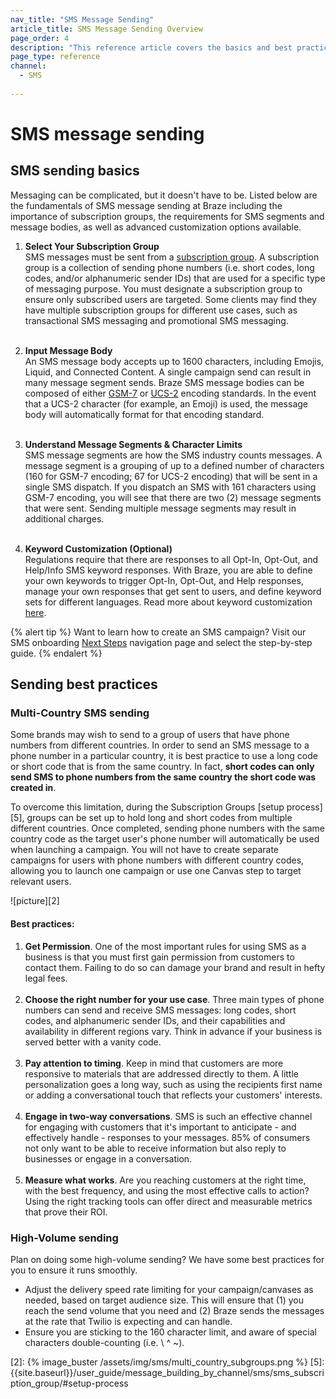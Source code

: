```yaml
---
nav_title: "SMS Message Sending"
article_title: SMS Message Sending Overview
page_order: 4
description: "This reference article covers the basics and best practices of SMS sending."
page_type: reference
channel:
  - SMS
  
---
```


# SMS message sending

## SMS sending basics

Messaging can be complicated, but it doesn't have to be. Listed below are the fundamentals of SMS message sending at Braze including the importance of subscription groups, the requirements for SMS segments and message bodies, as well as advanced customization options available.

1. __Select Your Subscription Group__<br>
SMS messages must be sent from a [subscription group]({{site.baseurl}}/user_guide/onboarding_with_braze/sms_setup/sms_subscription_groups/). A subscription group is a collection of sending phone numbers (i.e. short codes, long codes, and/or alphanumeric sender IDs) that are used for a specific type of messaging purpose. You must designate a subscription group to ensure only subscribed users are targeted. Some clients may find they have multiple subscription groups for different use cases, such as transactional SMS messaging and promotional SMS messaging.<br><br>

2. __Input Message Body__<br>
An SMS message body accepts up to 1600 characters, including Emojis, Liquid, and Connected Content. A single campaign send can result in many message segment sends. Braze SMS message bodies can be composed of either [GSM-7](https://en.wikipedia.org/wiki/GSM_03.38) or [UCS-2](https://en.wikipedia.org/wiki/Universal_Coded_Character_Set) encoding standards. In the event that a UCS-2 character (for example, an Emoji) is used, the message body will automatically format for that encoding standard.<br><br> 

3. __Understand Message Segments & Character Limits__<br>
SMS message segments are how the SMS industry counts messages. A message segment is a grouping of up to a defined number of characters (160 for GSM-7 encoding; 67 for UCS-2 encoding) that will be sent in a single SMS dispatch. If you dispatch an SMS with 161 characters using GSM-7 encoding, you will see that there are two (2) message segments that were sent. Sending multiple message segments may result in additional charges.<br><br>

4. __Keyword Customization (Optional)__<br>
Regulations require that there are responses to all Opt-In, Opt-Out, and Help/Info SMS keyword responses. With Braze, you are able to define your own keywords to trigger Opt-In, Opt-Out, and Help responses, manage your own responses that get sent to users, and define keyword sets for different languages. Read more about keyword customization [here]({{site.baseurl}}/user_guide/message_building_by_channel/sms/keywords/).

{% alert tip %}
Want to learn how to create an SMS campaign? Visit our SMS onboarding [Next Steps]({{site.baseurl}}/user_guide/onboarding_with_braze/sms_setup/next_steps/) navigation page and select the step-by-step guide.
{% endalert %}

## Sending best practices

### Multi-Country SMS sending
Some brands may wish to send to a group of users that have phone numbers from different countries. In order to send an SMS message to a phone number in a particular country, it is best practice to use a long code or short code that is from the same country. In fact, __short codes can only send SMS to phone numbers from the same country the short code was created in__. 

To overcome this limitation, during the Subscription Groups [setup process][5], groups can be set up to hold long and short codes from multiple different countries. Once completed, sending phone numbers with the same country code as the target user's phone number will automatically be used when launching a campaign. You will not have to create separate campaigns for users with phone numbers with different country codes, allowing you to launch one campaign or use one Canvas step to target relevant users.

![picture][2]

#### Best practices:

1. __Get Permission__. One of the most important rules for using SMS as a business is that you must first gain permission from customers to contact them. Failing to do so can damage your brand and result in hefty legal fees.<br><br>
2. __Choose the right number for your use case__. Three main types of phone numbers can send and receive SMS messages: long codes, short codes, and alphanumeric sender IDs, and their capabilities and availability in different regions vary. Think in advance if your business is served better with a vanity code. <br><br>
3. __Pay attention to timing__. Keep in mind that customers are more responsive to materials that are addressed directly to them. A little personalization goes a long way, such as using the recipients first name or adding a conversational touch that reflects your customers' interests.<br><br>
4. __Engage in two-way conversations__. SMS is such an effective channel for engaging with customers that it's important to anticipate - and effectively handle - responses to your messages. 85% of consumers not only want to be able to receive information but also reply to businesses or engage in a conversation.<br><br>
5. __Measure what works__. Are you reaching customers at the right time, with the best frequency, and using the most effective calls to action? Using the right tracking tools can offer direct and measurable metrics that prove their ROI. 

### High-Volume sending

Plan on doing some high-volume sending? We have some best practices for you to ensure it runs smoothly.

- Adjust the delivery speed rate limiting for your campaign/canvases as needed, based on target audience size. This will ensure that (1) you reach the send volume that you need and (2) Braze sends the messages at the rate that Twilio is expecting and can handle.
- Ensure you are sticking to the 160 character limit, and aware of special characters double-counting (i.e. \ ^ &#126;). 

[2]: {% image_buster /assets/img/sms/multi_country_subgroups.png %}
[5]: {{site.baseurl}}/user_guide/message_building_by_channel/sms/sms_subscription_group/#setup-process
